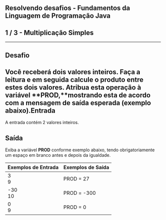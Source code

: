 Resolvendo desafios - Fundamentos da Linguagem de Programação Java
------------------------------------------------------------------
1 / 3 - Multiplicação Simples
-----------------------------

* * *

Desafio
-------

Você receberá dois valores inteiros. Faça a leitura e em seguida calcule o produto entre estes dois valores. Atribua
esta operação à variável **PROD,**mostrando esta de acordo com a mensagem de saída esperada (exemplo abaixo).Entrada
-------

A entrada contém 2 valores inteiros.

Saída
-----

Exiba a variável **PROD** conforme exemplo abaixo, tendo obrigatoriamente um espaço em branco antes e depois da
igualdade.

| Exemplos de Entrada | Exemplos de Saída |
|:--------------------|:------------------|
| 3<br>9              | PROD = 27         |
| \-30<br>10          | PROD = -300       |
| 0<br>9              | PROD = 0          |
